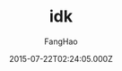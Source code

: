 ---
title: idk
github: https://github.com/UniFreak/unifreak.github.io
demo: https://unifreak.github.io
author: FangHao
ssg:
  - Jekyll
cms:
  - Markdown
date: 2015-07-22T02:24:05.000Z
description: A simple jekyll theme.
draft: true
publish_date: '2015-07-22T02:24:05Z'
update_date: '2022-12-13T12:39:52Z'
github_star: 21
github_fork: 40
---